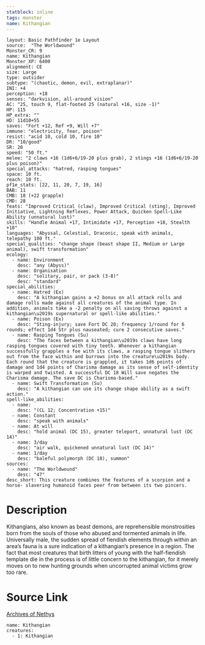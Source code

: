 ```yaml
---
statblock: inline
tags: monster
name: Kithangian
---
```

```statblock
layout: Basic Pathfinder 1e Layout
source:  "The Worldwound"
Monster_CR: 9
name: Kithangian
Monster_XP: 6400
alignment: CE
size: Large
type: outsider
subtype: "(chaotic, demon, evil, extraplanar)"
INI: +4
perception: +18
senses: "darkvision, all-around vision"
AC: "25, touch 9, flat-footed 25 (natural +16, size -1)"
HP: 115
HP_extra: ""
HD: 11d10+55
saves: "Fort +12, Ref +9, Will +7"
immune: "electricity, fear, poison"
resist: "acid 10, cold 10, fire 10"
DR: "10/good"
SR: 20
speed: "50 ft."
melee: "2 claws +16 (1d6+6/19-20 plus grab), 2 stings +16 (1d6+6/19-20 plus poison)"
special_attacks: "hatred, rasping tongues"
space: 10 ft.
reach: 10 ft.
pf1e_stats: [22, 11, 20, 7, 19, 16]
BAB: 11
CMB: 18 (+22 grapple)
CMD: 28
feats: "Improved Critical (claw), Improved Critical (sting), Improved Initiative, Lightning Reflexes, Power Attack, Quicken Spell-Like Ability (unnatural lust)"
skills: "Handle Animal +17, Intimidate +17, Perception +18, Stealth +10"
languages: "Abyssal, Celestial, Draconic, speak with animals, telepathy 100 ft."
special_qualities: "change shape (beast shape II, Medium or Large animal), swift transformation"
ecology:
  - name: Environment
    desc: "any (Abyss)"
  - name: Organisation
    desc: "solitary, pair, or pack (3-8)"
    desc: "standard"
special_abilities:
  - name: Hatred (Ex)
    desc: "A kithangian gains a +2 bonus on all attack rolls and damage rolls made against all creatures of the animal type. In addition, animals take a -2 penalty on all saving throws against a kithangian\u2019s supernatural or spell-like abilities."
  - name: Poison (Ex)
    desc: "Sting-injury; save Fort DC 20; frequency 1/round for 6 rounds; effect 1d4 Str plus nauseated; cure 2 consecutive saves."
  - name: Rasping Tongues (Su)
    desc: "The faces between a kithangian\u2019s claws have long rasping tongues covered with tiny teeth. Whenever a kithangian successfully grapples a foe with its claws, a rasping tongue slithers out from the face within and burrows into the creature\u2019s body. Each round that the creature is grappled, it takes 1d6 points of damage and 1d4 points of Charisma damage as its sense of self-identity is warped and twisted. A successful DC 18 Will save negates the Charisma damage. The save DC is Charisma-based."
  - name: Swift Transformation (Su)
    desc: "A kithangian can use its change shape ability as a swift action."
spell-like_abilities:
  - name:
    desc: "(CL 12; Concentration +15)"
  - name: Constant
    desc: "speak with animals"
  - name: At will
    desc: "hold animal (DC 15), greater teleport, unnatural lust (DC 14)"
  - name: 3/day
    desc: "air walk, quickened unnatural lust (DC 14)"
  - name: 1/day
    desc: "baleful polymorph (DC 18), summon"
sources:
  - name: "The Worldwound"
    desc: "47"
desc_short: This creature combines the features of a scorpion and a horse- slavering humanoid faces peer from between its two pincers. 
```
# Description
Kithangians, also known as beast demons, are reprehensible monstrosities born from the souls of those who abused and tormented animals in life. Universally male, the sudden spread of fiendish elements through within an area’s fauna is a sure indication of a kithangian’s presence in a region. The fact that most creatures that birth litters of young with the half-fiendish template die in the process is of little concern to the kithangian, for it merely moves on to new hunting grounds when uncorrupted animal victims grow too rare.
# Source Link
[Archives of Nethys](https://aonprd.com/MonsterDisplay.aspx?ItemName=Kithangian)
```encounter-table
name: Kithangian
creatures:
  - 1: Kithangian
```

